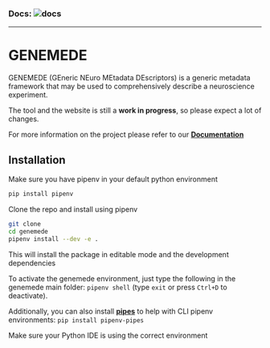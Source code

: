### **Docs:** ![docs](https://github.com/genemede/genemede/actions/workflows/deploy_mkdocs.yml/badge.svg)
---

# GENEMEDE

GENEMEDE (GEneric NEuro MEtadata DEscriptors) is a generic metadata framework that may be used to comprehensively describe a neuroscience experiment.

The tool and the website is still a **work in progress**, so please expect a lot of changes.

For more information on the project please refer to our [**Documentation**](https://genemede.github.io/)

## Installation

Make sure you have pipenv in your default python environment

```bash
pip install pipenv
```

Clone the repo and install using pipenv

```bash
git clone 
cd genemede
pipenv install --dev -e .
```

This will install the package in editable mode and the development dependencies

To activate the genemede environment, just type the following in the genemede main folder: `pipenv shell` (type `exit` or press `Ctrl+D` to deactivate).

Additionally, you can also install [**pipes**](https://pipenv-pipes.readthedocs.io/en/latest/index.html) to help with CLI pipenv environments: `pip install pipenv-pipes`

Make sure your Python IDE is using the correct environment
